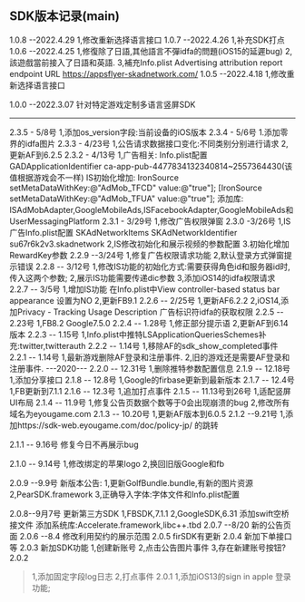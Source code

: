##  SDK版本记录(main)
1.0.8 --2022.4.29
1,修改重新选择语言接口
1.0.7 --2022.4.26
1,补充SDK打点
1.0.6 --2022.4.25
1,修復除了日語,其他語言不彈idfa的問題(iOS15的延遲bug)
2,該遊戲當前接入了日語和英語.
3,補充Info.plist  Advertising attribution report endpoint URL https://appsflyer-skadnetwork.com/
1.0.5 --2022.4.18
1,修改重新选择语言接口

1.0.0 --2022.3.07
针对特定游戏定制多语言竖屏SDK


-------------------------

2.3.5 - 5/8号
1,添加os_version字段:当前设备的iOS版本
2.3.4 - 5/6号
1.添加零界的idfa图片
2.3.3 - 4/23号
1,公告请求数据接口变化:不同类别分别进行请求
2,更新AF到6.2.5
2.3.2 - 4/13号
1,广告相关:
Info.plist配置GADApplicationIdentifier  ca-app-pub-4477834132340814~2557364430(该值根据游戏会不一样)
IS初始化增加:
IronSource setMetaDataWithKey:@"AdMob_TFCD" value:@"true"];
[IronSource setMetaDataWithKey:@"AdMob_TFUA" value:@"true"];
添加库:
ISAdMobAdapter,GoogleMobileAds,ISFacebookAdapter,GoogleMobileAds和UserMessagingPlatform
2.3.1 - 3/29号
1,修改广告权限弹窗
2.3.0 -3/26号
1,IS广告Info.plist配置
<key>SKAdNetworkItems</key>
<array>
   <dict>
      <key>SKAdNetworkIdentifier</key>
      <string>su67r6k2v3.skadnetwork</string>
   </dict>
</array>
2,IS修改初始化和展示视频的参数配置
3.初始化增加RewardKey参数
2.2.9 --3/24号
1,修复广告权限请求功能
2,默认登录方式弹窗提示错误
2.2.8 -- 3/12号
1,修改IS功能的初始化方式:需要获得角色id和服务器id时,传入这两个参数;
2,展示IS功能需要传递dic参数
3,添加iOS14的idfa权限请求
2.2.7 -- 3/5号
1,增加IS功能
   在Info.plist中View controller-based status bar appearance  设置为NO
2,更新FB9.1
2.2.6 -- 2/25号
1,更新AF6.2.2
2,iOS14,添加Privacy - Tracking Usage Description 广告标识符idfa的获取权限
2.2.5 -- 2.23号
1,FB8.2  Google7.5.0 
2.2.4 -- 1.28号
1,修正部分提示语
2,更新AF到6.14版本
2.2.3 -- 1.15号
1,Info.plist中推特LSApplicationQueriesSchemes补充:twitter,twitterauth
2.2.2 -- 1.14号
1,移除AF的sdk_show_completed事件
2.2.1 -- 1.14号
1,最新游戏删除AF登录和注册事件.
2,旧的游戏还是需要AF登录和注册事件.
---2020---
2.2.0 -- 12.31号
1,删除推特参数配置信息
2.1.9 -- 12.18号
1,添加分享接口
2.1.8 -- 12.8号
1,Google的firbase更新到最新版本
2.1.7 -- 12.4号
1,FB更新到7.1.1
2.1.6 -- 12.3号
1,追加打点事件
2.1.5 -- 11.13号到26号
1,适配竖屏UI布局
2.1.4 -- 11.9号
1,修复公告页数据个数等于0会出现崩溃的bug
2,修改所有域名为eyougame.com
2.1.3 -- 10.20号
1,更新AF版本到6.0.5
2.1.2 --9.21号
1,添加https://sdk-web.eyougame.com/doc/policy-jp/   的跳转

2.1.1 -- 9.16号
修复今日不再展示bug

2.1.0 -- 9.14号
1,修改绑定的苹果logo
2,换回旧版Google和fb

2.0.9 --9.9号
新版本公告:
1,更新GolfBundle.bundle,有新的图片资源
2,PearSDK.framework
3,正确导入字体:字体文件和Info.plist配置

2.0.8--9月7号
更新第三方SDK
1,FBSDK,7.1.1
2,GoogleSDK,6.31
添加swift空桥接文件
添加系统库:Accelerate.framework,libc++.tbd
2.0.7 --8/20
新的公告页面
2.0.6 --8.4
修改利用契约的展示范围
2.0.5
firSDK有更新
2.0.4
新加下单接口等
2.0.3
新加SDK功能
1,创建新账号
2,点击公告图片事件
3,存在新建账号按钮?
2.0.2
>1,添加固定字段log日志
>2,打点事件
2.0.1
>1,添加iOS13的sign in apple 登录功能;

